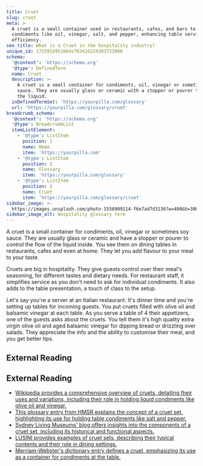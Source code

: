 ```yaml
---
title: Cruet
slug: cruet
meta: >
  A cruet is a small container used in restaurants, cafes, and bars to hold
  condiments like oil, vinegar, salt, and pepper, enhancing table service
  efficiency.
seo_title: What is a Cruet in the hospitality industry?
unique_id: 1725916951664x763416224303723000
schema:
  '@context': 'https://schema.org'
  '@type': DefinedTerm
  name: Cruet
  description: >-
    A cruet is a small container for condiments, oil, vinegar or sometimes soy
    sauce. They are usually glass or ceramic with a stopper or pourer to control
    the liquid.
  inDefinedTermSet: 'https://yourpilla.com/glossary'
  url: 'https://yourpilla.com/glossary/cruet'
breadcrumb_schema:
  '@context': 'https://schema.org'
  '@type': BreadcrumbList
  itemListElement:
    - '@type': ListItem
      position: 1
      name: Home
      item: 'https://yourpilla.com'
    - '@type': ListItem
      position: 2
      name: Glossary
      item: 'https://yourpilla.com/glossary'
    - '@type': ListItem
      position: 3
      name: Cruet
      item: 'https://yourpilla.com/glossary/cruet'
sidebar_image: >-
  https://images.unsplash.com/photo-1556909114-f6e7ad7d3136?w=400&h=300&fit=crop&auto=format
sidebar_image_alt: Hospitality glossary term
---
```


A cruet is a small container for condiments, oil, vinegar or sometimes soy sauce. They are usually glass or ceramic and have a stopper or pourer to control the flow of the liquid inside. You see them on dining tables in restaurants, cafes and even at home. They let you add flavour to your meal to your taste.

Cruets are big in hospitality. They give guests control over their meal's seasoning, for different tastes and dietary needs. For restaurant staff, it simplifies service as you don't need to ask for individual condiments. It also adds to the table presentation, a touch of class to the setup.

Let's say you're a server at an Italian restaurant. It's dinner time and you're setting up tables for incoming guests. You put cruets filled with olive oil and balsamic vinegar at each table. As you serve a table of 4 their appetizers, one of the guests asks about the cruets. You tell them it's high quality extra virgin olive oil and aged balsamic vinegar for dipping bread or drizzling over salads. They appreciate the info and the ability to customise their meal, and you get better tips.

## External Reading



## External Reading

*   [Wikipedia provides a comprehensive overview of cruets, detailing their uses and variations, including their role in holding liquid condiments like olive oil and vinegar.](https://en.wikipedia.org/wiki/Cruet)
*   [This glossary entry from HMSR explains the concept of a cruet set, highlighting its use for holding table condiments like salt and pepper.](https://hmsr.org.in/glossary/cruet-set/)
*   [Sydney Living Museums' blog offers insights into the components of a cruet set, including its historical and functional aspects.](https://blogs.sydneylivingmuseums.com.au/cook/cruet-sets/index.html)
*   [LUSINI provides examples of cruet sets, describing their typical contents and their role in dining settings.](https://www.lusini.com/en/category/table-accessories/cruet-sets/)
*   [Merriam-Webster's dictionary entry defines a cruet, emphasizing its use as a container for condiments at the table.](https://www.merriam-webster.com/dictionary/cruet)
